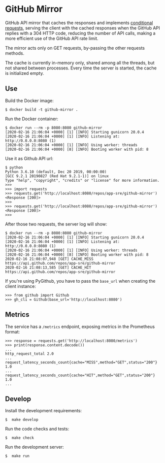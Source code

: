 # GitHub Mirror

GitHub API mirror that caches the responses and implements
[conditional requests](https://developer.github.com/v3/#conditional-requests),
serving the client with the cached responses when the GitHub API replies with a
304 HTTP code, reducing the number of API calls, making a more efficient use of
the GitHub API rate limit.

The mirror acts only on GET requests, by-passing the other requests methods.

The cache is currently in-memory only, shared among all the threads, but not
shared between processes. Every time the server is started, the cache is
initialized empty.

## Use

Build the Docker image:

```
$ docker build -t github-mirror .
```

Run the Docker container:

```
$ docker run --rm -p 8080:8080 github-mirror
[2020-02-16 21:06:04 +0000] [1] [INFO] Starting gunicorn 20.0.4
[2020-02-16 21:06:04 +0000] [1] [INFO] Listening at: http://0.0.0.0:8080 (1)
[2020-02-16 21:06:04 +0000] [1] [INFO] Using worker: threads
[2020-02-16 21:06:04 +0000] [8] [INFO] Booting worker with pid: 8
```

Use it as Github API url:

```
$ python
Python 3.6.10 (default, Dec 20 2019, 00:00:00)
[GCC 9.2.1 20190827 (Red Hat 9.2.1-1)] on linux
Type "help", "copyright", "credits" or "license" for more information.
>>>
>>> import requests
>>> requests.get('http://localhost:8080/repos/app-sre/github-mirror')
<Response [200]>
>>>
>>> requests.get('http://localhost:8080/repos/app-sre/github-mirror')
<Response [200]>
>>>
```

After those two requests, the server log will show:

```
$ docker run --rm -p 8080:8080 github-mirror
[2020-02-16 21:06:04 +0000] [1] [INFO] Starting gunicorn 20.0.4
[2020-02-16 21:06:04 +0000] [1] [INFO] Listening at: http://0.0.0.0:8080 (1)
[2020-02-16 21:06:04 +0000] [1] [INFO] Using worker: threads
[2020-02-16 21:06:04 +0000] [8] [INFO] Booting worker with pid: 8
2020-02-16 21:08:07,948 [GET] CACHE_MISS https://api.github.com/repos/app-sre/github-mirror
2020-02-16 21:08:13,585 [GET] CACHE_HIT https://api.github.com/repos/app-sre/github-mirror
```

If you're using PyGithub, you have to pass the `base_url` when creating
the client instance:

```
>>> from github import Github
>>> gh_cli = Github(base_url='http://localhost:8080')
```

## Metrics

The service has a `/metrics` endpoint, exposing metrics in the Prometheus
format:

```
>>> response = requests.get('http://localhost:8080/metrics')
>>> print(response.content.decode())
...
http_request_total 2.0
...
request_latency_seconds_count{cache="MISS",method="GET",status="200"} 1.0
...
request_latency_seconds_count{cache="HIT",method="GET",status="200"} 1.0
...
```

## Develop

Install the development requirements:

```
$  make develop
```

Run the code checks and tests:

```
$  make check
```

Run the development server:

```
$  make run
```
